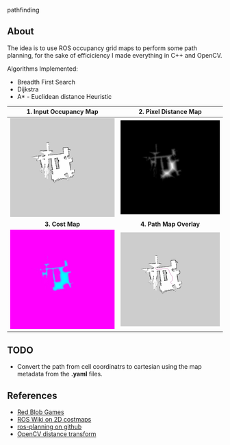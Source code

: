 pathfinding

## About
The idea is to use ROS occupancy grid maps to perform some path planning, for the sake of efficiciency I made everything in C++ and OpenCV.

Algorithms Implemented:
* Breadth First Search
* Dijkstra
* A* - Euclidean distance Heuristic

| 1. Input Occupancy Map | 2. Pixel Distance Map | 
|:-------------------------:|:-------------------------:|
|![](pathfinding/images/input.jpg) | ![](pathfinding/images/distance_trasform_minmax.jpg) |
| **3. Cost Map** | **4. Path Map Overlay** |
|![](pathfinding/images/costmap.jpg) | ![](pathfinding/images/path.jpg) |



## TODO
* Convert the path from cell coordinatrs to cartesian using the map metadata from the **.yaml** files.

## References
* [Red Blob Games](https://www.redblobgames.com/pathfinding/a-star/implementation.html#cplusplus)
* [ROS Wiki on 2D costmaps](http://wiki.ros.org/costmap_2d)
* [ros-planning on github](https://github.com/ros-planning/navigation)
* [OpenCV distance transform](https://docs.opencv.org/3.4/d2/dbd/tutorial_distance_transform.html)
